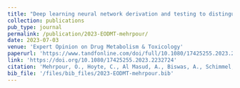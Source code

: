 ```yaml
---
title: "Deep learning neural network derivation and testing to distinguish acute poisonings"
collection: publications
pub_type: journal
permalink: /publication/2023-EODMT-mehrpour/
date: 2023-07-03
venue: 'Expert Opinion on Drug Metabolism & Toxicology'
paperurl: 'https://www.tandfonline.com/doi/full/10.1080/17425255.2023.2232724'
link: 'https://doi.org/10.1080/17425255.2023.2232724'
citation: 'Mehrpour, O., Hoyte, C., Al Masud, A., Biswas, A., Schimmel, J., Nakhaee, S., ... & Goss, F. (2023). Deep learning neural network derivation and testing to distinguish acute poisonings. Expert Opinion on Drug Metabolism & Toxicology, 19(6), 367-380.'
bib_file: '/files/bib_files/2023-EODMT-mehrpour.bib'
---
```


